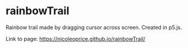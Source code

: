 # rainbowTrail
Rainbow trail made by dragging cursor across screen. Created in p5.js.

Link to page: https://nicoleoprice.github.io/rainbowTrail/
